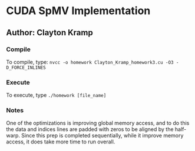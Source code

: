 # CUDA SpMV Implementation
## Author: Clayton Kramp

### Compile
To compile, type: `nvcc -o homework Clayton_Kramp_homework3.cu -O3 -D_FORCE_INLINES`

### Execute
To execute, type `./homework [file_name]`

### Notes
One of the optimizations is improving global memory access, and to do this the data and indices lines are padded with zeros to be aligned by the half-warp.  Since this prep is completed sequentially, while it improve memory access, it does take more time to run overall.
